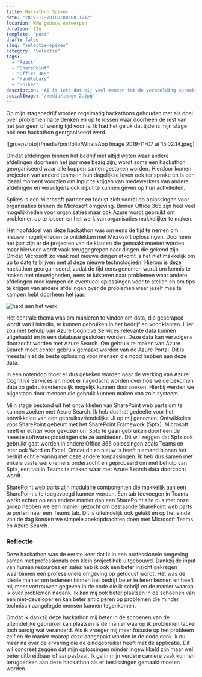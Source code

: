 ```yaml
---
title: Hackathon Spikes
date: "2019-11-28T00:00:00.121Z"
location: WAW gebouw Antwerpen
duration: 12u
template: "post"
draft: false
slug: "selectie-spikes"
category: "Selectie"
tags:
  - "React"
  - "SharePoint"
  - "Office 365"
  - "Handlebars"
  - "Spikes"
description: "AI is iets dat bij veel mensen tot de verbeelding spreekt. Iedereen heeft er wel al eens van gehoord en hoe vaak het tegenwoordig in het nieuws komt is al lang niet meer op 2 handen te tellen ..."
socialImage: "/media/image-2.jpg"
---
```


<!-- ![Ida](/media/portfolio/ida.png) -->

Op mijn stagebedrijf worden regelmatig hackathons gehouden met als doel over problemen na te denken en op te lossen waar doorheen de rest van het jaar geen of weinig tijd voor is. Ik had het geluk dat tijdens mijn stage ook een hackathon georganiseerd werd.

![groepsfoto](/media/portfolio/WhatsApp Image 2019-11-07 at 15.02.14.jpeg)

Omdat afdelingen binnen het bedrijf niet altijd weten waar andere afdelingen doorheen het jaar mee bezig zijn, wordt soms een hackathon georganiseerd waar alle koppen samen gestoken worden. Hierdoor komen projecten van andere teams in hun dagelijkse leven ook ter sprake en is een ideaal moment voorzien om input te krijgen van medewerkers van andere afdelingen en vervolgens ook input te kunnen geven op hun activiteiten.

Spikes is een Microsoft partner en focust zich vooral op oplossingen voor organisaties binnen de Microsoft omgeving. Binnen Office 365 zijn heel veel mogelijkheden voor organisaties maar ook Azure wordt gebruikt om problemen op te lossen en het werk van organisaties makkelijker te maken.

Het hoofddoel van deze hackathon was om eens de tijd te nemen om nieuwe mogelijkheden te ontdekken met Microsoft oplossingen. Doorheen het jaar zijn er de projecten van de klanten die gemaakt moeten worden maar hiervoor wordt vaak teruggegrepen naar dingen die gekend zijn. Omdat Microsoft zo vaak met nieuwe dingen afkomt is het niet makkelijk om up to date te blijven met al deze nieuwe technologieën. Hierom is deze hackathon georganiseerd, zodat de tijd eens genomen wordt om kennis te maken met nieuwigheden, eens te luisteren naar problemen waar andere afdelingen mee kampen en eventueel oplossingen voor te stellen en om tips te krijgen van andere afdelingen over de problemen waar jezelf mee te kampen hebt doorheen het jaar.

![hard aan het werk](/media/portfolio/thumbnail.jpg)

Het centrale thema was om manieren te vinden om data, die gescraped wordt van LinkedIn, te kunnen gebruiken in het bedrijf en voor klanten. Hier zou met behulp van Azure Cognitive Services relevante data kunnen uitgehaald en in een database gestoken worden. Deze data kan vervolgens doorzocht worden met Azure Search. Om gebruik te maken van Azure Search moet echter gebruik gemaakt worden van de Azure Portal. Dit is meestal niet de beste oplossing voor mensen die nood hebben aan deze data.

In een notendop moet er dus gekeken worden naar de werking van Azure Cognitive Services en moet er nagedacht worden over hoe we de bekomen data zo gebruiksvriendelijk mogelijk kunnen doorzoeken. Hierbij werden we bijgestaan door mensen die gebruik kunnen maken van zo’n systeem.

Mijn stage bestond uit het ontwikkelen van SharePoint web parts om te kunnen zoeken met Azure Search. Ik heb dus het gedeelte voor het ontwikkelen van een gebruiksvriendelijke UI op mij genomen. Ontwikkelen voor SharePoint gebeurt met het SharePoint Framework (Spfx). Microsoft heeft er echter voor gekozen om Spfx te gaan gebruiken doorheen de meeste softwareoplossingen die ze aanbieden. Dit wil zeggen dat Spfx ook gebruikt gaat worden in andere Office 365 oplossingen zoals Teams en later ook Word en Excel. Omdat dit zo nieuw is heeft niemand binnen het bedrijf echt ervaring met deze andere toepassingen. Ik heb dus samen met enkele vaste werknemers onderzocht en geprobeerd om met behulp van Spfx, een tab in Teams te maken waar met Azure Search data doorzocht wordt.

SharePoint web parts zijn modulaire componenten die makkelijk aan een SharePoint site toegevoegd kunnen worden. Een tab toevoegen in Teams werkt echter op een andere manier dan een SharePoint site dus met onze groep hebben we een manier gezocht om bestaande SharePoint web parts te porten naar een Teams tab. Dit is uiteindelijk ook gelukt en op het einde van de dag konden we simpele zoekopdrachten doen met Microsoft Teams en Azure Search.

### Reflectie

Deze hackathon was de eerste keer dat ik in een professionele omgeving samen met professionals een klein project heb uitgebouwd. Dankzij de input van human resources en sales heb ik ook een beter inzicht gekregen waarbinnen een professionele omgeving op gefocust wordt. Het was de ideale manier om iedereen binnen het bedrijf beter te leren kennen en heeft mij meer vertrouwen gegeven in de code die ik schrijf en de manier waarop ik over problemen nadenk. Ik kan mij ook beter plaatsen in de schoenen van een niet-developer en kan beter anticiperen op problemen die minder technisch aangelegde mensen kunnen tegenkomen.

Omdat ik dankzij deze hackathon mij beter in de schoenen van de uiteindelijke gebruiker kan plaatsen is de manier waarop ik problemen tackel toch aardig wat veranderd. Als ik vroeger mij meer focuste op het probleem zelf en de manier waarop deze aangepakt worden in de code denk ik nu meer na over de ervaring die de eindgebruiker heeft met de applicatie. Dit wil concreet zeggen dat mijn oplossingen minder ingewikkeld zijn maar wel beter uitbreidbaar of aanpasbaar. Ik ga in mijn verdere carriere vaak kunnen terugdenken aan deze hackathon als er beslissingen gemaakt moeten worden.
